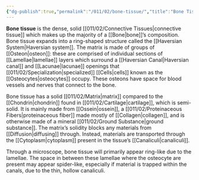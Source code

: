 ```yaml
---
{"dg-publish":true,"permalink":"/011/02/bone-tissue/","title":"Bone Tissue","tags":["BIOL422"]}
---
```


**Bone tissue** is the dense, solid [[011/02/Connective Tissues\|connective tissue]] which makes up the majority of a [[Bone\|bone]]’s composition. Bone tissue expands into a ring-shaped structure called the [[Haversian System\|Haversian system]]. The matrix is made of groups of [[Osteon\|osteon]]: these are comprised of individual sections of [[Lamellae\|lamellae]] layers which surround a [[Haversian Canal\|Haversian canal]] and [[Lacunae\|lacunae]] openings that [[011/02/Specialization\|specialized]] [[Cells\|cells]] known as the [[Osteocytes\|osteocytes]] occupy. These osteons have space for blood vessels and nerves that connect to the bone.

Bone tissue has a solid [[011/02/Matrix\|matrix]] compared to the [[Chondrin\|chondrin]] found in [[011/02/Cartilage\|cartilage]], which is semi-solid. It is mainly made from [[Ossein\|ossein]], a [[011/02/Proteinaceous Fibers\|proteinaceous fiber]] made mostly of [[Collagen\|collagen]], and is otherwise made of a mineral [[011/02/Ground Substance\|ground substance]]. The matrix’s solidity blocks any materials from [[Diffusion\|diffusing]] through. Instead, materials are transported through the [[Cytoplasm\|cytoplasm]] present in the tissue’s [[Canaliculi\|canaliculi]].

Through a microscope, bone tissue will primarily appear ring-like due to the lamellae. The space in between these lamellae where the osteocyte are present may appear spider-like, especially if material is trapped within the canals, due to the thin, hollow canaliculi.